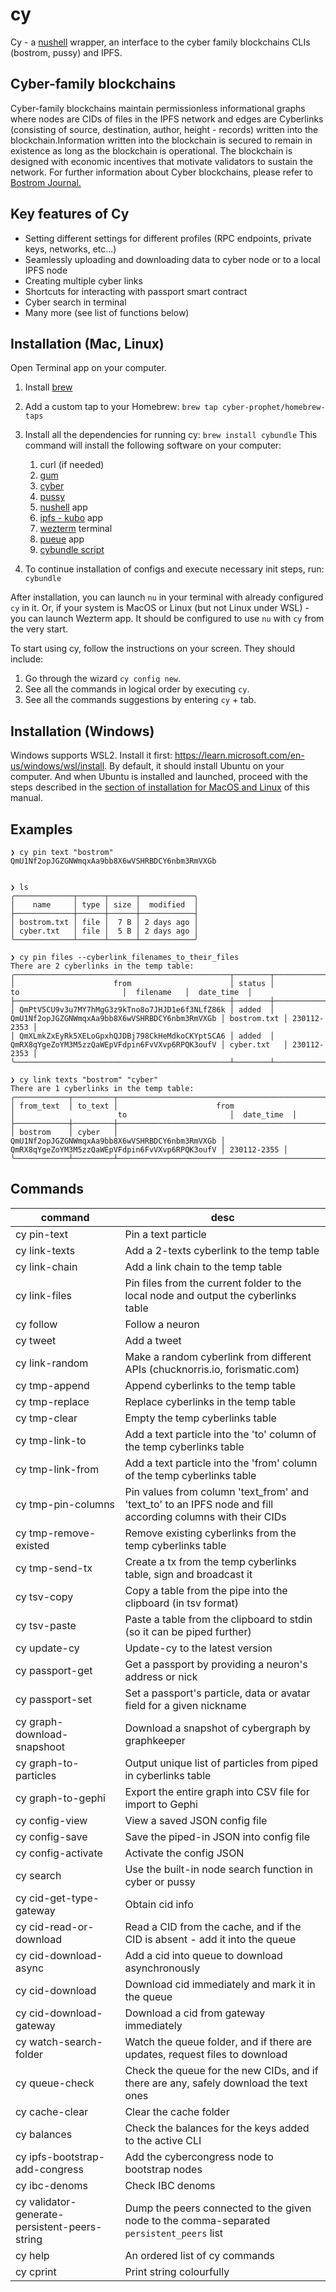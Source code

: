 # cy

Cy - a [nushell](https://www.nushell.sh/) wrapper, an interface to the cyber family blockchains CLIs (bostrom, pussy) and IPFS.

## Cyber-family blockchains

Cyber-family blockchains maintain permissionless informational graphs where nodes are CIDs of files in the IPFS network and edges are Cyberlinks (consisting of source, destination, author, height - records) written into the blockchain.Information written into the blockchain is secured to remain in existence as long as the blockchain is operational. The blockchain is designed with economic incentives that motivate validators to sustain the network.
For further information about Cyber blockchains, please refer to [Bostrom Journal.](https://github.com/cyber-prophet/bostrom-journal/blob/manual/BostromJournal001.md)

## Key features of Cy

- Setting different settings for different profiles (RPC endpoints, private keys, networks, etc...)
- Seamlessly uploading and downloading data to cyber node or to a local IPFS node
- Creating multiple cyber links
- Shortcuts for interacting with passport smart contract
- Cyber search in terminal
- Many more (see list of functions below)

## Installation (Mac, Linux)

Open Terminal app on your computer.

1. Install [brew](https://brew.sh/)
2. Add a custom tap to your Homebrew: `brew tap cyber-prophet/homebrew-taps`
3. Install all the dependencies for running cy: `brew install cybundle`
   This command will install the following software on your computer:
   
   1. curl (if needed)
   2. [gum](https://github.com/charmbracelet/gum)
   3. [cyber](https://github.com/cybercongress/go-cyber) 
   4. [pussy](https://github.com/greatweb/space-pussy)
   5. [nushell](https://www.nushell.sh/) app 
   6. [ipfs - kubo](https://github.com/ipfs/kubo) app 
   7. [wezterm](https://wezfurlong.org/wezterm/) terminal
   8. [pueue](https://github.com/Nukesor/pueue) app
   9. [cybundle script](https://github.com/cyber-prophet/homebrew-taps/blob/main/src/cybundle)

4. To continue installation of configs and execute necessary init steps, run: `cybundle`

After installation, you can launch `nu` in your terminal with already configured `cy` in it. 
Or, if your system is MacOS or Linux (but not Linux under WSL) - you can launch Wezterm app. 
It should be configured to use `nu` with `cy` from the very start. 

To start using cy, follow the instructions on your screen. They should include:

1. Go through the wizard `cy config new`.
2. See all the commands in logical order by executing `cy`.
3. See all the commands suggestions by entering `cy` + tab.

## Installation (Windows)

Windows supports WSL2. Install it first: https://learn.microsoft.com/en-us/windows/wsl/install. 
By default, it should install Ubuntu on your computer. And when Ubuntu is installed and launched, 
proceed with the steps described in the [section of installation for MacOS and Linux](#installation-mac-linux) 
of this manual.

## Examples

```
❯ cy pin text "bostrom"
QmU1Nf2opJGZGNWmqxAa9bb8X6wVSHRBDCY6nbm3RmVXGb


❯ ls
╭─────────────┬──────┬──────┬────────────╮
│    name     │ type │ size │  modified  │
├─────────────┼──────┼──────┼────────────┤
│ bostrom.txt │ file │  7 B │ 2 days ago │
│ cyber.txt   │ file │  5 B │ 2 days ago │
╰─────────────┴──────┴──────┴────────────╯

❯ cy pin files --cyberlink_filenames_to_their_files
There are 2 cyberlinks in the temp table:
╭────────────────────────────────────────────────┬────────┬────────────────────────────────────────────────┬─────────────┬─────────────╮
│                      from                      │ status │                       to                       │  filename   │  date_time  │
├────────────────────────────────────────────────┼────────┼────────────────────────────────────────────────┼─────────────┼─────────────┤
│ QmPtV5CU9v3u7MY7hMgG3z9kTno8o7JHJD1e6f3NLfZ86k │ added  │ QmU1Nf2opJGZGNWmqxAa9bb8X6wVSHRBDCY6nbm3RmVXGb │ bostrom.txt │ 230112-2353 │
│ QmXLmkZxEyRk5XELoGpxhQJDBj798CkHeMdkoCKYptSCA6 │ added  │ QmRX8qYgeZoYM3M5zzQaWEpVFdpin6FvVXvp6RPQK3oufV │ cyber.txt   │ 230112-2353 │
╰────────────────────────────────────────────────┴────────┴────────────────────────────────────────────────┴─────────────┴─────────────╯

❯ cy link texts "bostrom" "cyber"
There are 1 cyberlinks in the temp table:
╭────────────┬─────────┬────────────────────────────────────────────────┬────────────────────────────────────────────────┬─────────────╮
│ from_text  │ to_text │                      from                      │                       to                       │  date_time  │
├────────────┼─────────┼────────────────────────────────────────────────┼────────────────────────────────────────────────┼─────────────┤
│ bostrom    │ cyber   │ QmU1Nf2opJGZGNWmqxAa9bb8X6wVSHRBDCY6nbm3RmVXGb │ QmRX8qYgeZoYM3M5zzQaWEpVFdpin6FvVXvp6RPQK3oufV │ 230112-2355 │
╰────────────┴─────────┴────────────────────────────────────────────────┴────────────────────────────────────────────────┴─────────────╯
```

## Commands

|command|desc|
|-|-|
|cy pin-text|Pin a text particle|
|cy link-texts|Add a 2-texts cyberlink to the temp table|
|cy link-chain|Add a link chain to the temp table|
|cy link-files|Pin files from the current folder to the local node and output the cyberlinks table|
|cy follow|Follow a neuron|
|cy tweet|Add a tweet|
|cy link-random|Make a random cyberlink from different APIs (chucknorris.io, forismatic.com)|
|cy tmp-append|Append cyberlinks to the temp table|
|cy tmp-replace|Replace cyberlinks in the temp table|
|cy tmp-clear|Empty the temp cyberlinks table|
|cy tmp-link-to|Add a text particle into the 'to' column of the temp cyberlinks table|
|cy tmp-link-from|Add a text particle into the 'from' column of the temp cyberlinks table|
|cy tmp-pin-columns|Pin values from column 'text_from' and 'text_to' to an IPFS node and fill according columns with their CIDs|
|cy tmp-remove-existed|Remove existing cyberlinks from the temp cyberlinks table|
|cy tmp-send-tx|Create a tx from the temp cyberlinks table, sign and broadcast it|
|cy tsv-copy|Copy a table from the pipe into the clipboard (in tsv format)|
|cy tsv-paste|Paste a table from the clipboard to stdin (so it can be piped further)|
|cy update-cy|Update-cy to the latest version|
|cy passport-get|Get a passport by providing a neuron's address or nick|
|cy passport-set|Set a passport's particle, data or avatar field for a given nickname|
|cy graph-download-snapshoot|Download a snapshot of cybergraph by graphkeeper|
|cy graph-to-particles|Output unique list of particles from piped in cyberlinks table|
|cy graph-to-gephi|Export the entire graph into CSV file for import to Gephi|
|cy config-view|View a saved JSON config file|
|cy config-save|Save the piped-in JSON into config file|
|cy config-activate|Activate the config JSON|
|cy search|Use the built-in node search function in cyber or pussy|
|cy cid-get-type-gateway|Obtain cid info|
|cy cid-read-or-download|Read a CID from the cache, and if the CID is absent - add it into the queue|
|cy cid-download-async|Add a cid into queue to download asynchronously|
|cy cid-download|Download cid immediately and mark it in the queue|
|cy cid-download-gateway|Download a cid from gateway immediately|
|cy watch-search-folder|Watch the queue folder, and if there are updates, request files to download|
|cy queue-check|Check the queue for the new CIDs, and if there are any, safely download the text ones|
|cy cache-clear|Clear the cache folder|
|cy balances|Check the balances for the keys added to the active CLI|
|cy ipfs-bootstrap-add-congress|Add the cybercongress node to bootstrap nodes|
|cy ibc-denoms|Check IBC denoms|
|cy validator-generate-persistent-peers-string|Dump the peers connected to the given node to the comma-separated `persistent_peers` list|
|cy help|An ordered list of cy commands|
|cy cprint|Print string colourfully|
